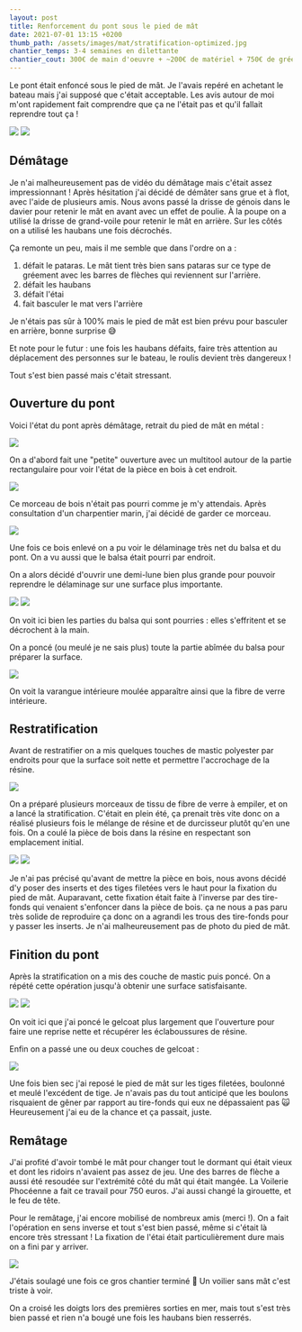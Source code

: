 ```yaml
---
layout: post
title: Renforcement du pont sous le pied de mât
date: 2021-07-01 13:15 +0200
thumb_path: /assets/images/mat/stratification-optimized.jpg
chantier_temps: 3-4 semaines en dilettante
chantier_cout: 300€ de main d'oeuvre + ~200€ de matériel + 750€ de gréement
---
```


Le pont était enfoncé sous le pied de mât. Je l'avais repéré en achetant le bateau mais j'ai supposé que c'était acceptable. Les avis autour de moi m'ont rapidement fait comprendre que ça ne l'était pas et qu'il fallait reprendre tout ça !

![](/assets/images/mat/avant-1-optimized.jpg)
![](/assets/images/mat/avant-2-optimized.jpg)

## Démâtage

Je n'ai malheureusement pas de vidéo du démâtage mais c'était assez impressionnant ! Après hésitation j'ai décidé de démâter sans grue et à flot, avec l'aide de plusieurs amis. Nous avons passé la drisse de génois dans le davier pour retenir le mât en avant avec un effet de poulie. À la poupe on a utilisé la drisse de grand-voile pour retenir le mât en arrière. Sur les côtés on a utilisé les haubans une fois décrochés.

Ça remonte un peu, mais il me semble que dans l'ordre on a :

1. défait le pataras. Le mât tient très bien sans pataras sur ce type de gréement avec les barres de flèches qui reviennent sur l'arrière.
2. défait les haubans
3. défait l'étai
4. fait basculer le mat vers l'arrière

Je n'étais pas sûr à 100% mais le pied de mât est bien prévu pour basculer en arrière, bonne surprise 😅

Et note pour le futur : une fois les haubans défaits, faire très attention au déplacement des personnes sur le bateau, le roulis devient très dangereux !

Tout s'est bien passé mais c'était stressant.

## Ouverture du pont

Voici l'état du pont après démâtage, retrait du pied de mât en métal :

![](/assets/images/mat/demate-1-optimized.jpg)

On a d'abord fait une "petite" ouverture avec un multitool autour de la partie rectangulaire pour voir l'état de la pièce en bois à cet endroit.

![](/assets/images/mat/ouvert-1-optimized.jpg)

Ce morceau de bois n'était pas pourri comme je m'y attendais. Après consultation d'un charpentier marin, j'ai décidé de garder ce morceau.

![](/assets/images/mat/ouvert-2-optimized.jpg)

Une fois ce bois enlevé on a pu voir le délaminage très net du balsa et du pont. On a vu aussi que le balsa était pourri par endroit.

On a alors décidé d'ouvrir une demi-lune bien plus grande pour pouvoir reprendre le délaminage sur une surface plus importante.

![](/assets/images/mat/ouverture-1-optimized.jpg)
![](/assets/images/mat/ouverture-2-optimized.jpg)

On voit ici bien les parties du balsa qui sont pourries : elles s'effritent et se décrochent à la main.

On a poncé (ou meulé je ne sais plus) toute la partie abîmée du balsa pour préparer la surface.

![](/assets/images/mat/poncage-optimized.jpg)

On voit la varangue intérieure moulée apparaître ainsi que la fibre de verre intérieure.


## Restratification

Avant de restratifier on a mis quelques touches de mastic polyester par endroits pour que la surface soit nette et permettre l'accrochage de la résine.

![](/assets/images/mat/mastic-avant-optimized.jpg)

On a préparé plusieurs morceaux de tissu de fibre de verre à empiler, et on a lancé la stratification. C'était en plein été, ça prenait très vite donc on a réalisé plusieurs fois le mélange de résine et de durcisseur plutôt qu'en une fois. On a coulé la pièce de bois dans la résine en respectant son emplacement initial.

![](/assets/images/mat/stratification-optimized.jpg)
![](/assets/images/mat/fin-stratification-optimized.jpg)

Je n'ai pas précisé qu'avant de mettre la pièce en bois, nous avons décidé d'y poser des inserts et des tiges filetées vers le haut pour la fixation du pied de mât. Auparavant, cette fixation était faite à l'inverse par des tire-fonds qui venaient s'enfoncer dans la pièce de bois. ça ne nous a pas paru très solide de reproduire ça donc on a agrandi les trous des tire-fonds pour y passer les inserts. Je n'ai malheureusement pas de photo du pied de mât.

## Finition du pont

Après la stratification on a mis des couche de mastic puis poncé. On a répété cette opération jusqu'à obtenir une surface satisfaisante.

![](/assets/images/mat/mastic-apres-optimized.jpg)
![](/assets/images/mat/mastic-apres-poncage-optimized.jpg)

On voit ici que j'ai poncé le gelcoat plus largement que l'ouverture pour faire une reprise nette et récupérer les éclaboussures de résine.

Enfin on a passé une ou deux couches de gelcoat :

![](/assets/images/mat/gelcoat-optimized.jpg)

Une fois bien sec j'ai reposé le pied de mât sur les tiges filetées, boulonné et meulé l'excédent de tige. Je n'avais pas du tout anticipé que les boulons risquaient de gêner par rapport au tire-fonds qui eux ne dépassaient pas 🙀 Heureusement j'ai eu de la chance et ça passait, juste.

## Remâtage

J'ai profité d'avoir tombé le mât pour changer tout le dormant qui était vieux et dont les ridoirs n'avaient pas assez de jeu. Une des barres de flèche a aussi été resoudée sur l'extrémité côté du mât qui était mangée. La Voilerie Phocéenne a fait ce travail pour 750 euros. J'ai aussi changé la girouette, et le feu de tête.

Pour le remâtage, j'ai encore mobilisé de nombreux amis (merci !). On a fait l'opération en sens inverse et tout s'est bien passé, même si c'était là encore très stressant ! La fixation de l'étai était particulièrement dure mais on a fini par y arriver.

![](/assets/images/mat/rematage-optimized.jpg)

J'étais soulagé une fois ce gros chantier terminé 🥳 Un voilier sans mât c'est triste à voir.

On a croisé les doigts lors des premières sorties en mer, mais tout s'est très bien passé et rien n'a bougé une fois les haubans bien resserrés.
